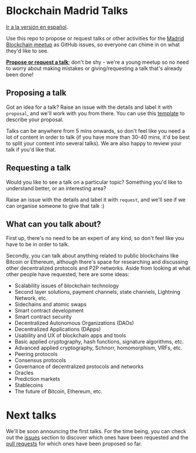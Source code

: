 # Blockchain Madrid Talks
[Ir a la versión en español](README.md).

Use this repo to propose or request talks or other activities for the [Madrid Blockchain meetup](https://www.meetup.com/MadridBlockchain/) as GitHub issues, so everyone can chime in on what they'd like to see.

**[Propose or request a talk](https://github.com/BlockchainMadrid/talks/issues/new)**; don't be shy - we're a young meetup so no need to worry about making mistakes or giving/requesting a talk that's already been done!

## Proposing a talk
Got an idea for a talk? Raise an issue with the details and label it with `proposal`, and we'll work with you from there. You can use this [template](https://github.com/BlockchainMadrid/talks/blob/master/PROPOSAL_TEMPLATE.md) to describe your proposal.

Talks can be anywhere from 5 mins onwards, so don't feel like you need a lot of content in order to talk (if you have more than 30-40 mins, it'd be best to split your content into several talks). We are also happy to review your talk if you'd like that.

## Requesting a talk
Would you like to see a talk on a particular topic? Something you'd like to understand better, or an interesting area?

Raise an issue with the details and label it with `request`, and we'll see if we can organise someone to give that talk :)

## What can you talk about?

First up, there's no need to be an expert of any kind, so don't feel like you have to be in order to talk.

Secondly, you can talk about anything related to public blockchains like Bitcoin or Ethereum, although there's space for researching and discussing other decentralized protocols and P2P networks.
Aside from looking at what other people have requested, here are some ideas:

- Scalability issues of blockchain technology
- Second layer solutions, payment channels, state channels, Lightning Network, etc.
- Sidechains and atomic swaps
- Smart contract development
- Smart contract security
- Decentralized Autonomous Organizations (DAOs)
- Decentralized Applications (DApps)
- Usability and UX of blockchain apps and tools
- Basic applied cryptography, hash functions, signature algorithms, etc.
- Advanced applied cryptography, Schnorr, homomorphism, VRFs, etc.
- Peering protocols
- Consensus protocols
- Governance of decentralized protocols and networks 
- Oracles
- Prediction markets
- Stablecoins
- The future of Bitcoin, Ethereum, etc.

# Next talks
We'll be soon announcing the first talks.
For the time being, you can check out the [issues](https://github.com/blockchain-madrid/talks/issues) section to discover which ones have been requested and the [pull requests](https://github.com/blockchain-madrid/talks/pull-requests) for which ones have been proposed so far.